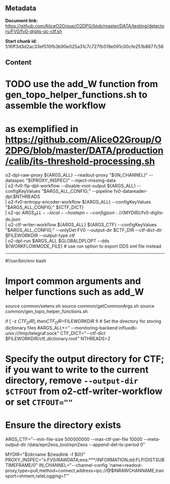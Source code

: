 ## Metadata

**Document link:** https://github.com/AliceO2Group/O2DPG/blob/master/DATA/testing/detectors/FV0/fv0-digits-qc-ctf.sh

**Start chunk id:** 516ff3d3d2ac33ef510fb3b90e025a31c7c727fb519e091c00cfe251b8677c58

## Content

# TODO use the add_W function from gen_topo_helper_functions.sh to assemble the workflow
# as exemplified in https://github.com/AliceO2Group/O2DPG/blob/master/DATA/production/calib/its-threshold-processing.sh
o2-dpl-raw-proxy ${ARGS_ALL} --readout-proxy "${IN_CHANNEL}" --dataspec "${PROXY_INSPEC}" --inject-missing-data \
| o2-fv0-flp-dpl-workflow --disable-root-output ${ARGS_ALL} --configKeyValues "$ARGS_ALL_CONFIG;" --pipeline fv0-datareader-dpl:$NTHREADS \
| o2-fv0-entropy-encoder-workflow ${ARGS_ALL} --configKeyValues "$ARGS_ALL_CONFIG;" ${CTF_DICT} \
| o2-qc ${ARGS_ALL} --local --host epn --config json://${MYDIR}/fv0-digits-ds.json \
| o2-ctf-writer-workflow ${ARGS_ALL} ${ARGS_CTF} --configKeyValues "$ARGS_ALL_CONFIG;" --onlyDet FV0 --output-dir $CTF_DIR --ctf-dict-dir $FILEWORKDIR --output-type ctf \
| o2-dpl-run $ARGS_ALL $GLOBALDPLOPT --dds ${WORKFLOWMODE_FILE} # use run option to export DDS xml file instead

---

#!/usr/bin/env bash

# Import common arguments and helper functions such as add_W
source common/setenv.sh
source common/getCommonArgs.sh
source common/gen_topo_helper_functions.sh

if [ -z $CTF_DIR ]; then
  CTF_DIR=$FILEWORKDIR
fi  # Set the directory for storing dictionary files
#ARGS_ALL+=" --monitoring-backend influxdb-unix:///tmp/telegraf.sock"
CTF_DICT="--ctf-dict $FILEWORKDIR/ctf_dictionary.root"
NTHREADS=2
# Specify the output directory for CTF; if you want to write to the current directory, remove `--output-dir $CTFOUT` from o2-ctf-writer-workflow or set `CTFOUT=""`
# Ensure the directory exists
ARGS_CTF="--min-file-size 500000000 --max-ctf-per-file 10000 --meta-output-dir /data/epn2eos_tool/epn2eos --append-det-to-period 0"

MYDIR="$(dirname $(readlink -f $0))"
PROXY_INSPEC="x:FV0/RAWDATA;eos:***/INFORMATION;dd:FLP/DISTSUBTIMEFRAME/0"
IN_CHANNEL="--channel-config 'name=readout-proxy,type=pull,method=connect,address=ipc://@$INRAWCHANNAME,transport=shmem,rateLogging=1'"
